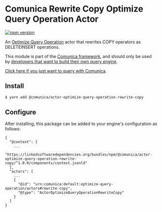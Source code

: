 # Comunica Rewrite Copy Optimize Query Operation Actor

[![npm version](https://badge.fury.io/js/%40comunica%2Factor-optimize-query-operation-rewrite-copy.svg)](https://www.npmjs.com/package/@comunica/actor-optimize-query-operation-rewrite-copy)

An [Optimize Query Operation](https://github.com/comunica/comunica/tree/master/packages/bus-optimize-query-operation) actor
that rewrites COPY operators as DELETEINSERT operations.

This module is part of the [Comunica framework](https://github.com/comunica/comunica),
and should only be used by [developers that want to build their own query engine](https://comunica.dev/docs/modify/).

[Click here if you just want to query with Comunica](https://comunica.dev/docs/query/).

## Install

```bash
$ yarn add @comunica/actor-optimize-query-operation-rewrite-copy
```

## Configure

After installing, this package can be added to your engine's configuration as follows:
```text
{
  "@context": [
    ...
    "https://linkedsoftwaredependencies.org/bundles/npm/@comunica/actor-optimize-query-operation-rewrite-copy/^1.0.0/components/context.jsonld"  
  ],
  "actors": [
    ...
    {
      "@id": "urn:comunica:default:optimize-query-operation/actors#rewrite-copy",
      "@type": "ActorOptimizeQueryOperationRewriteCopy"
    }
  ]
}
```
